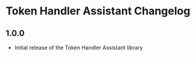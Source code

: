 # Token Handler Assistant Changelog

## 1.0.0

- Initial release of the Token Handler Assistant library